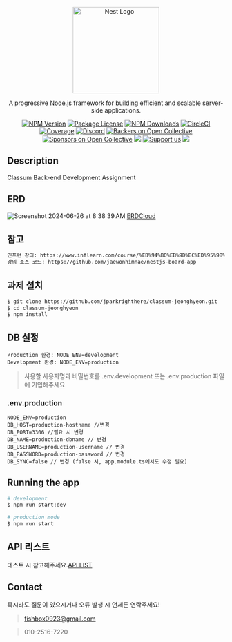 <p align="center">
  <a href="http://nestjs.com/" target="blank"><img src="https://nestjs.com/img/logo-small.svg" width="200" alt="Nest Logo" /></a>
</p>

[circleci-image]: https://img.shields.io/circleci/build/github/nestjs/nest/master?token=abc123def456
[circleci-url]: https://circleci.com/gh/nestjs/nest

  <p align="center">A progressive <a href="http://nodejs.org" target="_blank">Node.js</a> framework for building efficient and scalable server-side applications.</p>
    <p align="center">
<a href="https://www.npmjs.com/~nestjscore" target="_blank"><img src="https://img.shields.io/npm/v/@nestjs/core.svg" alt="NPM Version" /></a>
<a href="https://www.npmjs.com/~nestjscore" target="_blank"><img src="https://img.shields.io/npm/l/@nestjs/core.svg" alt="Package License" /></a>
<a href="https://www.npmjs.com/~nestjscore" target="_blank"><img src="https://img.shields.io/npm/dm/@nestjs/common.svg" alt="NPM Downloads" /></a>
<a href="https://circleci.com/gh/nestjs/nest" target="_blank"><img src="https://img.shields.io/circleci/build/github/nestjs/nest/master" alt="CircleCI" /></a>
<a href="https://coveralls.io/github/nestjs/nest?branch=master" target="_blank"><img src="https://coveralls.io/repos/github/nestjs/nest/badge.svg?branch=master#9" alt="Coverage" /></a>
<a href="https://discord.gg/G7Qnnhy" target="_blank"><img src="https://img.shields.io/badge/discord-online-brightgreen.svg" alt="Discord"/></a>
<a href="https://opencollective.com/nest#backer" target="_blank"><img src="https://opencollective.com/nest/backers/badge.svg" alt="Backers on Open Collective" /></a>
<a href="https://opencollective.com/nest#sponsor" target="_blank"><img src="https://opencollective.com/nest/sponsors/badge.svg" alt="Sponsors on Open Collective" /></a>
  <a href="https://paypal.me/kamilmysliwiec" target="_blank"><img src="https://img.shields.io/badge/Donate-PayPal-ff3f59.svg"/></a>
    <a href="https://opencollective.com/nest#sponsor"  target="_blank"><img src="https://img.shields.io/badge/Support%20us-Open%20Collective-41B883.svg" alt="Support us"></a>
  <a href="https://twitter.com/nestframework" target="_blank"><img src="https://img.shields.io/twitter/follow/nestframework.svg?style=social&label=Follow"></a>
</p>
  <!--[![Backers on Open Collective](https://opencollective.com/nest/backers/badge.svg)](https://opencollective.com/nest#backer)
  [![Sponsors on Open Collective](https://opencollective.com/nest/sponsors/badge.svg)](https://opencollective.com/nest#sponsor)-->

## Description

Classum Back-end Development Assignment

## ERD
![Screenshot 2024-06-26 at 8 38 39 AM](https://github.com/jparkrighthere/classum-jeonghyeon/assets/116504082/ed29df21-7648-47c4-a1e0-fe157fdb4098)
[ERDCloud](https://www.erdcloud.com/d/eL952wqQBSXM2ceWB)

## 참고

```bash
인프런 강의: https://www.inflearn.com/course/%EB%94%B0%EB%9D%BC%ED%95%98%EB%8A%94-%EB%84%A4%EC%8A%A4%ED%8A%B8-%EC%A0%9C%EC%9D%B4%EC%97%90%EC%8A%A4#
강의 소스 코드: https://github.com/jaewonhimnae/nestjs-board-app
```

## 과제 설치

```bash
$ git clone https://github.com/jparkrighthere/classum-jeonghyeon.git
$ cd classum-jeonghyeon
$ npm install
```

## DB 설정
```
Production 환경: NODE_ENV=development
Development 환경: NODE_ENV=production
```
> 사용할 사용자명과 비밀번호를 .env.development 또는 .env.production 파일에 기입해주세요

### .env.production
```
NODE_ENV=production 
DB_HOST=production-hostname //변경
DB_PORT=3306 //필요 시 변경
DB_NAME=production-dbname // 변경
DB_USERNAME=production-username // 변경
DB_PASSWORD=production-password // 변경
DB_SYNC=false // 변경 (false 시, app.module.ts에서도 수정 필요)
```

## Running the app

```bash
# development
$ npm run start:dev

# production mode
$ npm run start
```

## API 리스트
테스트 시 참고해주세요.[API LIST](https://documenter.getpostman.com/view/31370456/2sA3XY6dHG)

## Contact
혹시라도 질문이 있으시거나 오류 발생 시 언제든 연락주세요! 
> fishbox0923@gmail.com

> 010-2516-7220
